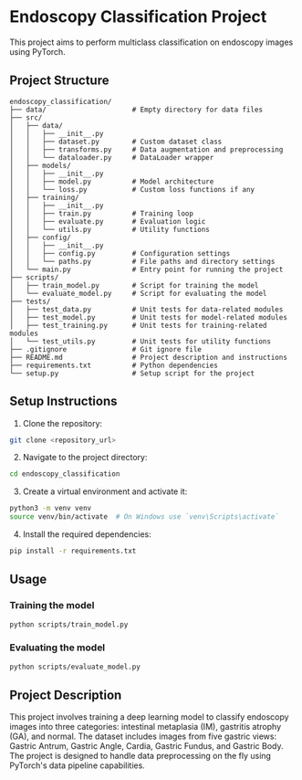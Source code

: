 # Endoscopy Classification Project

This project aims to perform multiclass classification on endoscopy images using PyTorch.

## Project Structure

```plaintext
endoscopy_classification/
├── data/                     # Empty directory for data files
├── src/
│   ├── data/
│   │   ├── __init__.py
│   │   ├── dataset.py        # Custom dataset class
│   │   ├── transforms.py     # Data augmentation and preprocessing
│   │   └── dataloader.py     # DataLoader wrapper
│   ├── models/
│   │   ├── __init__.py
│   │   ├── model.py          # Model architecture
│   │   └── loss.py           # Custom loss functions if any
│   ├── training/
│   │   ├── __init__.py
│   │   ├── train.py          # Training loop
│   │   ├── evaluate.py       # Evaluation logic
│   │   └── utils.py          # Utility functions
│   ├── config/
│   │   ├── __init__.py
│   │   ├── config.py         # Configuration settings
│   │   └── paths.py          # File paths and directory settings
│   └── main.py               # Entry point for running the project
├── scripts/
│   ├── train_model.py        # Script for training the model
│   └── evaluate_model.py     # Script for evaluating the model
├── tests/
│   ├── test_data.py          # Unit tests for data-related modules
│   ├── test_model.py         # Unit tests for model-related modules
│   ├── test_training.py      # Unit tests for training-related modules
│   └── test_utils.py         # Unit tests for utility functions
├── .gitignore                # Git ignore file
├── README.md                 # Project description and instructions
├── requirements.txt          # Python dependencies
└── setup.py                  # Setup script for the project
```

## Setup Instructions

1. Clone the repository:

```bash
git clone <repository_url>
```

2. Navigate to the project directory:

```bash
cd endoscopy_classification
```

3. Create a virtual environment and activate it:

```bash
python3 -m venv venv
source venv/bin/activate  # On Windows use `venv\Scripts\activate`
```

4. Install the required dependencies:

```bash
pip install -r requirements.txt
```

## Usage

### Training the model

```bash
python scripts/train_model.py
```

### Evaluating the model

```bash
python scripts/evaluate_model.py
```

## Project Description

This project involves training a deep learning model to classify endoscopy images into three categories: intestinal metaplasia (IM), gastritis atrophy (GA), and normal. The dataset includes images from five gastric views: Gastric Antrum, Gastric Angle, Cardia, Gastric Fundus, and Gastric Body. The project is designed to handle data preprocessing on the fly using PyTorch's data pipeline capabilities.
